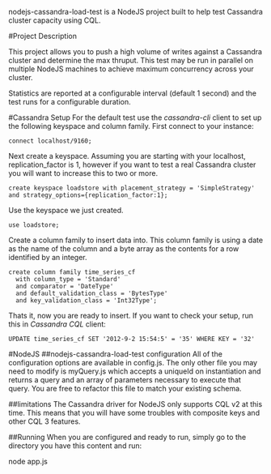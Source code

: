 nodejs-cassandra-load-test is a NodeJS project built to help test Cassandra cluster capacity using CQL.

#Project Description

This project allows you to push a high volume of writes against a Cassandra cluster and determine the max thruput. This test may be run in parallel on multiple NodeJS machines to achieve maximum concurrency across your cluster.

Statistics are reported at a configurable interval (default 1 second) and the test runs for a configurable duration.

#Cassandra Setup
For the default test use the _cassandra-cli_ client to set up the following keyspace and column family. First connect to your instance:

    connect localhost/9160;

Next create a keyspace. Assuming you are starting with your localhost, replication_factor is 1, however if you want to test a real Cassandra cluster you will want to increase this to two or more.

    create keyspace loadstore with placement_strategy = 'SimpleStrategy' and strategy_options={replication_factor:1}; 

Use the keyspace we just created.

    use loadstore;

Create a column family to insert data into. This column family is using a date as the name of the column and a byte array as the contents for a row identified by an integer.

    create column family time_series_cf
      with column_type = 'Standard'
      and comparator = 'DateType'
      and default_validation_class = 'BytesType'
      and key_validation_class = 'Int32Type';

Thats it, now you are ready to insert. If you want to check your setup, run this in _Cassandra CQL_ client:

    UPDATE time_series_cf SET '2012-9-2 15:54:5' = '35' WHERE KEY = '32'

#NodeJS
##nodejs-cassandra-load-test configuration
All of the configuration options are available in config.js. The only other file you may need to modify is myQuery.js which accepts a uniqueId on instantiation and returns a query and an array of parameters necessary to execute that query. You are free to refactor this file to match your existing schema.

##limitations
The Cassandra driver for NodeJS only supports CQL v2 at this time. This means that you will have some troubles with composite keys and other CQL 3 features.

##Running
When you are configured and ready to run, simply go to the directory you have this content and run:

   node app.js